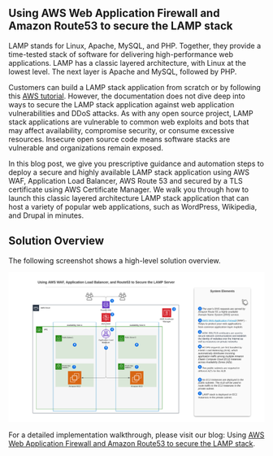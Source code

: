 ## **Using AWS Web Application Firewall and Amazon Route53 to secure the LAMP stack** 

LAMP stands for Linux, Apache, MySQL, and PHP.  Together, they provide a time-tested stack of software for delivering high-performance web applications. LAMP has a classic layered architecture, with Linux at the lowest level. The next layer is Apache and MySQL, followed by PHP.

Customers can build a LAMP stack application from scratch or by following this [AWS tutorial](https://docs.aws.amazon.com/AWSEC2/latest/UserGuide/install-LAMP.html). However, the documentation does not dive deep into ways to secure the LAMP stack application against web application vulnerabilities and DDoS attacks. As with any open source project, LAMP stack applications are vulnerable to common web exploits and bots that may affect availability, compromise security, or consume excessive resources. Insecure open source code means software stacks are vulnerable and organizations remain exposed.

In this blog post, we give you prescriptive guidance and automation steps to deploy a secure and highly available LAMP stack application using AWS WAF, Application Load Balancer, AWS Route 53 and secured by a TLS certificate using AWS Certificate Manager. We walk you through how to launch this classic layered architecture LAMP stack application that can host a variety of popular web applications, such as WordPress, Wikipedia, and Drupal in minutes.

## Solution Overview

The following screenshot shows a high-level solution overview. 

![img](architecture.png)

For a detailed implementation walkthrough, please visit our blog: Using [AWS Web Application Firewall and Amazon Route53 to secure the LAMP stack](https://amazon.awsapps.com/workdocs/index.html#/document/1080b6287172d47efa47ab721c468fc7f2965ecc0478f9a11b661b276a4f3266). 